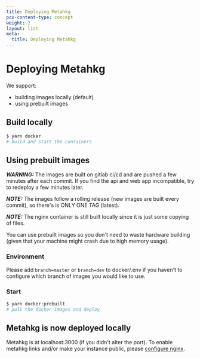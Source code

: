 ```yaml
---
title: Deploying Metahkg
pcx-content-type: concept
weight: 2
layout: list
meta:
  title: Deploying Metahkg
---
```


# Deploying Metahkg

We support:

- building images locally (default)
- using prebuilt images

## Build locally

```bash
$ yarn docker
# build and start the containers
```

## Using prebuilt images

**_WARNING:_** The images are built on gitlab ci/cd and are pushed a few minutes after each commit. If you find the api and web app incompatible, try to redeploy a few minutes later.

**_NOTE:_** The images follow a rolling release (new images are built every commit), so there's is ONLY ONE TAG (latest).

**_NOTE:_** The nginx container is still built locally since it is just some copying of files.

You can use prebuilt images so you don't need to waste hardware building (given that your machine might crash due to high memory usage).

### Environment

Please add `branch=master` or `branch=dev` to docker/.env if you haven't to configure which branch of images you would like to use.

### Start

```bash
$ yarn docker:prebuilt
# pull the docker images and deploy
```

## Metahkg is now deployed locally

Metahkg is at localhost:3000 (if you didn't alter the port). To enable metahkg links and/or make your instance public, please [configure nginx](../nginx).
